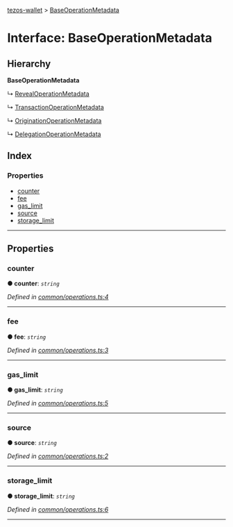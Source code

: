 [tezos-wallet](../README.md) > [BaseOperationMetadata](../interfaces/baseoperationmetadata.md)

# Interface: BaseOperationMetadata

## Hierarchy

**BaseOperationMetadata**

↳  [RevealOperationMetadata](revealoperationmetadata.md)

↳  [TransactionOperationMetadata](transactionoperationmetadata.md)

↳  [OriginationOperationMetadata](originationoperationmetadata.md)

↳  [DelegationOperationMetadata](delegationoperationmetadata.md)

## Index

### Properties

* [counter](baseoperationmetadata.md#counter)
* [fee](baseoperationmetadata.md#fee)
* [gas_limit](baseoperationmetadata.md#gas_limit)
* [source](baseoperationmetadata.md#source)
* [storage_limit](baseoperationmetadata.md#storage_limit)

---

## Properties

<a id="counter"></a>

###  counter

**● counter**: *`string`*

*Defined in [common/operations.ts:4](https://github.com/simplestaking/tezos-wallet/blob/456a549/src/common/operations.ts#L4)*

___
<a id="fee"></a>

###  fee

**● fee**: *`string`*

*Defined in [common/operations.ts:3](https://github.com/simplestaking/tezos-wallet/blob/456a549/src/common/operations.ts#L3)*

___
<a id="gas_limit"></a>

###  gas_limit

**● gas_limit**: *`string`*

*Defined in [common/operations.ts:5](https://github.com/simplestaking/tezos-wallet/blob/456a549/src/common/operations.ts#L5)*

___
<a id="source"></a>

###  source

**● source**: *`string`*

*Defined in [common/operations.ts:2](https://github.com/simplestaking/tezos-wallet/blob/456a549/src/common/operations.ts#L2)*

___
<a id="storage_limit"></a>

###  storage_limit

**● storage_limit**: *`string`*

*Defined in [common/operations.ts:6](https://github.com/simplestaking/tezos-wallet/blob/456a549/src/common/operations.ts#L6)*

___

